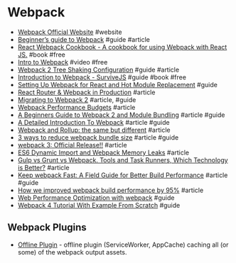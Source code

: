 # Webpack

- [Webpack Official Website](https://webpack.github.io/) #website
- [Beginner’s guide to Webpack](https://medium.com/@dabit3/beginner-s-guide-to-webpack-b1f1a3638460#.m92gd2bcq) #guide #article
- [React Webpack Cookbook - A cookbook for using Webpack with React JS.](https://christianalfoni.github.io/react-webpack-cookbook/index.html) #book #free
- [Intro to Webpack](https://egghead.io/lessons/javascript-intro-to-webpack) #video #free
- [Webpack 2 Tree Shaking Configuration](https://medium.com/modus-create-front-end-development/webpack-2-tree-shaking-configuration-9f1de90f3233#.t6064cypd) #guide #article
- [Introduction to Webpack - SurviveJS](http://survivejs.com/webpack/introduction-to-webpack/) #guide #book #free
- [Setting Up Webpack for React and Hot Module Replacement](https://robots.thoughtbot.com/setting-up-webpack-for-react-and-hot-module-replacement) #guide
- [React Router & Webpack in Production](https://reactjsnews.com/webpack-in-production) #article
- [Migrating to Webpack 2](http://javascriptplayground.com/blog/2016/10/moving-to-webpack-2/) #article, #guide
- [Webpack Performance Budgets](https://medium.com/webpack/webpack-performance-budgets-13d4880fbf6d#.u0p27cdde) #article
- [A Beginners Guide to Webpack 2 and Module Bundling](https://www.sitepoint.com/beginners-guide-to-webpack-2-and-module-bundling/) #article #guide
- [A Detailed Introduction To Webpack](https://www.smashingmagazine.com/2017/02/a-detailed-introduction-to-webpack) #article #guide
- [Webpack and Rollup: the same but different](https://medium.com/webpack/webpack-and-rollup-the-same-but-different-a41ad427058c) #article
- [3 ways to reduce webpack bundle size](http://blog.jakoblind.no/2017/05/18/3-ways-to-reduce-webpack-bundle-size/74) #article #guide
- [webpack 3: Official Release!!](https://medium.com/webpack/webpack-3-official-release-15fd2dd8f07b) #article
- [ES6 Dynamic Import and Webpack Memory Leaks](https://oprea.rocks/blog/es6-dynamic-import-and-webpack-memory-leaks) #article
- [Gulp vs Grunt vs Webpack. Tools and Task Runners, Which Technology is Better?](https://artjoker.net/blog/gulp-vs-grunt-vs-webpack-which-technology-is-better) #article
- [Keep webpack Fast: A Field Guide for Better Build Performance](https://slack.engineering/keep-webpack-fast-a-field-guide-for-better-build-performance-f56a5995e8f1) #article #guide
- [How we improved webpack build performance by 95%](https://blog.box.com/blog/how-we-improved-webpack-build-performance-95/) #article
- [Web Performance Optimization with webpack](https://developers.google.com/web/fundamentals/performance/webpack) #guide
- [Webpack 4 Tutorial With Example From Scratch](https://appdividend.com/2018/03/10/webpack-4-tutorial-example-scratch) #guide

## Webpack Plugins

- [Offline Plugin](https://github.com/NekR/offline-plugin) - offline plugin (ServiceWorker, AppCache) caching all (or some) of the webpack output assets.